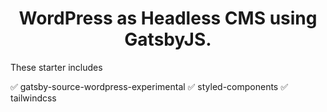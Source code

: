 <h1 align="center">
  WordPress as Headless CMS using GatsbyJS.
</h1>

<p>These starter includes</p>
✅ gatsby-source-wordpress-experimental
✅ styled-components
✅ tailwindcss
